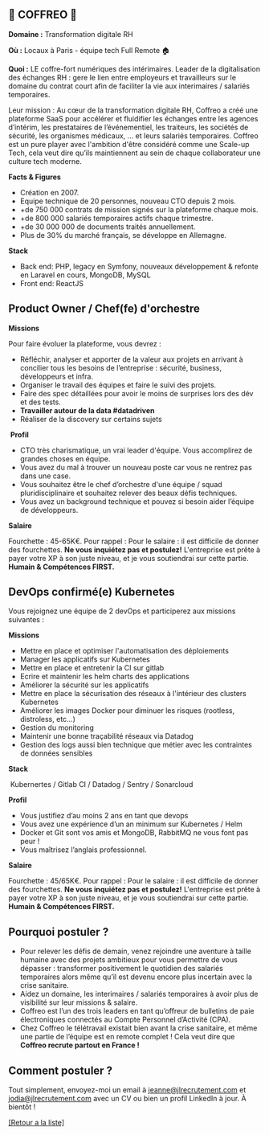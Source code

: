 ## 📑 COFFREO 📑

**Domaine :** Transformation digitale RH

**Où :** Locaux à Paris - équipe tech Full Remote 🏠

**Quoi :** LE coffre-fort numériques des intérimaires. Leader de la digitalisation des échanges RH : gere le lien entre employeurs et travailleurs sur le domaine du contrat court afin de faciliter la vie aux interimaires / salariés temporaires.

Leur mission :
Au cœur de la transformation digitale RH, Coffreo a créé une plateforme SaaS pour accélérer et fluidifier les échanges entre les agences d’intérim, les prestataires de l’événementiel, les traiteurs, les sociétés de sécurité, les organismes médicaux, … et leurs salariés temporaires.
Coffreo est un pure player avec l'ambition d'être considéré comme une Scale-up Tech, cela veut dire qu’ils maintiennent au sein de chaque collaborateur une culture tech moderne.

**Facts & Figures**

* Création en 2007.
* Equipe technique de 20 personnes, nouveau CTO depuis 2 mois.
* +de 750 000 contrats de mission signés sur la plateforme chaque mois.
* +de 800 000 salariés temporaires actifs chaque trimestre.
* +de 30 000 000 de documents traités annuellement.
* Plus de 30% du marché français, se développe en Allemagne.

**Stack**

* Back end: PHP, legacy en Symfony, nouveaux développement & refonte en Laravel en cours, MongoDB, MySQL
* Front end: ReactJS

## Product Owner / Chef(fe) d'orchestre

**Missions**

Pour faire évoluer la plateforme, vous devrez :

* Réfléchir, analyser et apporter de la valeur aux projets en arrivant à concilier tous les besoins de l’entreprise : sécurité, business, développeurs et infra.
* Organiser le travail des équipes et faire le suivi des projets.
* Faire des spec détaillées pour avoir le moins de surprises lors des dév et des tests.
* **Travailler autour de la data #datadriven**
* Réaliser de la discovery sur certains sujets

 **Profil**

* CTO très charismatique, un vrai leader d'équipe. Vous accomplirez de grandes choses en équipe. 
* Vous avez du mal à trouver un nouveau poste car vous ne rentrez pas dans une case.
* Vous souhaitez être le chef d’orchestre d'une équipe / squad pluridisciplinaire et souhaitez relever des beaux défis techniques. 
* Vous avez un background technique et pouvez si besoin aider l’équipe de développeurs. 

**Salaire**

Fourchette : 45-65K€.
Pour rappel :  Pour le salaire : il est difficile de donner des fourchettes. **Ne vous inquiétez pas et postulez!** L'entreprise est prête à payer votre XP à son juste niveau, et je vous soutiendrai sur cette partie. **Humain & Compétences FIRST.**


## DevOps confirmé(e) Kubernetes

Vous rejoignez une équipe de 2 devOps et participerez aux missions suivantes :

**Missions**

* Mettre en place et optimiser l'automatisation des déploiements
* Manager les applicatifs sur Kubernetes
* Mettre en place et entretenir la CI sur gitlab
* Ecrire et maintenir les helm charts des applications
* Améliorer la sécurité sur les applicatifs
* Mettre en place la sécurisation des réseaux à l'intérieur des clusters Kubernetes
* Améliorer les images Docker pour diminuer les risques (rootless, distroless, etc…)
* Gestion du monitoring
* Maintenir une bonne traçabilité réseaux via Datadog
* Gestion des logs aussi bien technique que métier avec les contraintes de données sensibles

**Stack**

 Kubernertes / Gitlab CI / Datadog / Sentry / Sonarcloud

**Profil**

* Vous justifiez d’au moins 2 ans en tant que devops
* Vous avez une expérience d’un an minimum sur Kubernetes / Helm
* Docker et Git sont vos amis et MongoDB, RabbitMQ ne vous font pas peur !
* Vous maîtrisez l’anglais professionnel.

**Salaire**

Fourchette : 45/65K€.
Pour rappel :  Pour le salaire : il est difficile de donner des fourchettes. **Ne vous inquiétez pas et postulez!** L'entreprise est prête à payer votre XP à son juste niveau, et je vous soutiendrai sur cette partie. **Humain & Compétences FIRST.**


## Pourquoi postuler ?

* Pour relever les défis de demain, venez rejoindre une aventure à taille humaine avec des projets ambitieux pour vous permettre de vous dépasser : transformer positivement le quotidien des salariés temporaires alors même qu’il est devenu encore plus incertain avec la crise sanitaire.
* Aidez un domaine, les interimaires / salariés temporaires à avoir plus de visibilité sur leur missions & salaire. 
* Coffreo est l’un des trois leaders en tant qu’offreur de bulletins de paie électroniques connectés au Compte Personnel d’Activité (CPA).
* Chez Coffreo le télétravail existait bien avant la crise sanitaire, et même une partie de l’équipe est en remote complet ! Cela veut dire que **Coffreo recrute partout en France !**


## Comment postuler ?

Tout simplement, envoyez-moi un email à jeanne@jlrecrutement.com et jodia@jlrecrutement.com avec un CV ou bien un profil LinkedIn à jour. À bientôt !

<a href="https://github.com/jlondiche/job-board-php/blob/master/README.md">[Retour a la liste]</a>